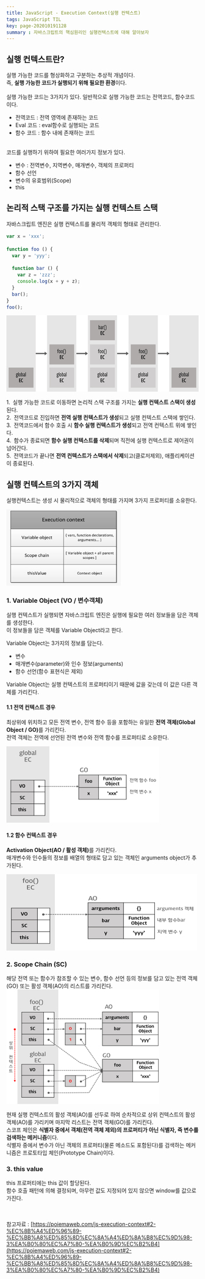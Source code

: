 ```yaml
---
title: JavaScript - Execution Context(실행 컨텍스트)
tags: JavaScript TIL
key: page-202010191128
summary : 자바스크립트의 핵심원리인 실행컨텍스트에 대해 알아보자
---
```


## 실행 컨텍스트란?
실행 가능한 코드를 형상화하고 구분하는 추상적 개념이다.<br/>
즉, <b>실행 가능한 코드가 실행되기 위해 필요한 환경</b>이다.<br/>
<br/>
실행 가능한 코드는 3가지가 있다. 일반적으로 실행 가능한 코드는 전역코드, 함수코드이다. <br/>
- 전역코드 : 전역 영역에 존재하는 코드 <br/>
- Eval 코드 : eval함수로 실행되는 코드 <br/>
- 함수 코드 : 함수 내에 존재하는 코드 <br/>

<br/>
코드를 실행하기 위하여 필요한 여러가지 정보가 있다.<br/>

- 변수 : 전역변수, 지역변수, 매개변수, 객체의 프로퍼티<br/>
- 함수 선언<br/>
- 변수의 유효범위(Scope)<br/>
- this<br/>

## 논리적 스택 구조를 가지는 실행 컨텍스트 스택

자바스크립트 엔진은 실행 컨텍스트를 물리적 객체의 형태로 관리한다.

```javascript
var x = 'xxx';

function foo () {
  var y = 'yyy';

  function bar () {
    var z = 'zzz';
    console.log(x + y + z);
  }
  bar();
}
foo();
```

<img src="/assets/images/execution.png" width="700" height="200"/>


1.&ensp;실행 가능한 코드로 이동하면 논리적 스택 구조를 가지는 <b>실행 컨텍스트 스택이 생성</b>된다. <br/>
2.&ensp;전역코드로 진입하면 <b>전역 실행 컨텍스트가 생성</b>되고 실행 컨텍스트 스택에 쌓인다. <br/>
3.&ensp;전역코드에서 함수 호출 시 <b>함수 실행 컨텍스트가 생성</b>되고 전역 컨텍스트 위에 쌓인다. <br/>
4.&ensp;함수가 종료되면 <b>함수 실행 컨텍스트를 삭제</b>되며 직전에 실행 컨텍스트로 제어권이 넘어간다.<br/>
5.&ensp;전역코드가 끝나면 <b>전역 컨텍스트가 스택에서 삭제</b>되고(클로저제외), 애플리케이션이 종료된다. <br/>

## 실행 컨텍스트의 3가지 객체

실행컨텍스트는 생성 시 물리적으로 객체의 형태를 가지며 3가지 프로퍼티를 소유한다.

<img src="/assets/images/excute_structure.png" width="300" height="200"/>

### 1. Variable Object (VO / 변수객체)

실행 컨텍스트가 실행되면 자바스크립트 엔진은 실행에 필요한 여러 정보들을 담은 객체를 생성한다. <br/>
이 정보들을 담은 객체를  Variable Object라고 한다. <br/>

 Variable Object는 3가지의 정보를 담는다. <br/>
- 변수<br/>
- 매개변수(parameter)와 인수 정보(arguments)<br/>
- 함수 선언(함수 표현식은 제외)<br/>

Variable Object는 실행 컨텍스트의 프로퍼티이기 때문에 값을 갖는데 이 값은 다른 객체를 가리킨다. <br/>

#### 1.1 전역 컨텍스트 경우
최상위에 위치하고 모든 전역 변수, 전역 함수 등을 포함하는 유일한 <b>전역 객체(Global Object / GO)</b>를 가리킨다. <br/>
전역 객체는 전역에 선언된 전역 변수와 전역 함수를 프로퍼티로 소유한다.<br/>

<img src="/assets/images/ec-vo-global.png" width="400" height="200"/>

#### 1.2 함수 컨텍스트 경우
<b>Activation Object(AO / 활성 객체)</b>를 가리킨다.<br/>
매개변수와 인수들의 정보를 배열의 형태로 담고 있는 객체인 arguments object가 추가된다.<br/>

<img src="/assets/images/ec-vo-foo.png" width="500" height="200"/>


### 2. Scope Chain (SC)
해당 전역 또는 함수가 참조할 수 있는 변수, 함수 선언 등의 정보를 담고 있는 전역 객체(GO) 또는 활성 객체(AO)의 리스트를 가리킨다. <br/>
<img src="/assets/images/ec-sc.png" width="400" height="300"/>

현재 실행 컨텍스트의 활성 객체(AO)를 선두로 하여 순차적으로 상위 컨텍스트의 활성 객체(AO)를 가리키며 마지막 리스트는 전역 객체(GO)를 가리킨다.<br/>
스코프 체인은 <b>식별자 중에서 객체(전역 객체 제외)의 프로퍼티가 아닌 식별자, 즉 변수를 검색하는 메커니즘</b>이다. <br/>
식별자 중에서 변수가 아닌 객체의 프로퍼티(물론 메소드도 포함된다)를 검색하는 메커니즘은 프로토타입 체인(Prototype Chain)이다. <br/>

### 3. this value
this 프로퍼티에는 this 값이 할당된다.<br/>
함수 호출 패턴에 의해 결정되며, 아무런 값도 지정되어 있지 않으면 window를 값으로 가진다.
<br/><br/><br/>

참고자료 : [https://poiemaweb.com/js-execution-context#2-%EC%8B%A4%ED%96%89-%EC%BB%A8%ED%85%8D%EC%8A%A4%ED%8A%B8%EC%9D%98-3%EA%B0%80%EC%A7%80-%EA%B0%9D%EC%B2%B4](https://poiemaweb.com/js-execution-context#2-%EC%8B%A4%ED%96%89-%EC%BB%A8%ED%85%8D%EC%8A%A4%ED%8A%B8%EC%9D%98-3%EA%B0%80%EC%A7%80-%EA%B0%9D%EC%B2%B4)

<br/><br/><br/>
